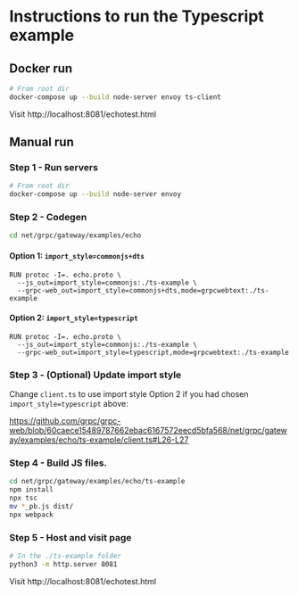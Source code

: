 # Instructions to run the Typescript example

## Docker run

```bash
# From root dir
docker-compose up --build node-server envoy ts-client
```

Visit http://localhost:8081/echotest.html

## Manual run

### Step 1 - Run servers

```bash
# From root dir
docker-compose up --build node-server envoy
```

### Step 2 - Codegen
```bash
cd net/grpc/gateway/examples/echo
```

#### Option 1: `import_style=commonjs+dts`

```
RUN protoc -I=. echo.proto \
  --js_out=import_style=commonjs:./ts-example \
  --grpc-web_out=import_style=commonjs+dts,mode=grpcwebtext:./ts-example
```

#### Option 2: `import_style=typescript`

```
RUN protoc -I=. echo.proto \
  --js_out=import_style=commonjs:./ts-example \
  --grpc-web_out=import_style=typescript,mode=grpcwebtext:./ts-example
```

### Step 3 - (Optional) Update import style

Change `client.ts` to use import style Option 2 if you had chosen `import_style=typescript` above:

https://github.com/grpc/grpc-web/blob/60caece15489787662ebac6167572eecd5bfa568/net/grpc/gateway/examples/echo/ts-example/client.ts#L26-L27

### Step 4 - Build JS files.

```bash
cd net/grpc/gateway/examples/echo/ts-example
npm install
npx tsc
mv *_pb.js dist/
npx webpack
```

### Step 5 - Host and visit page

```bash
# In the ./ts-example folder
python3 -m http.server 8081
```

Visit http://localhost:8081/echotest.html